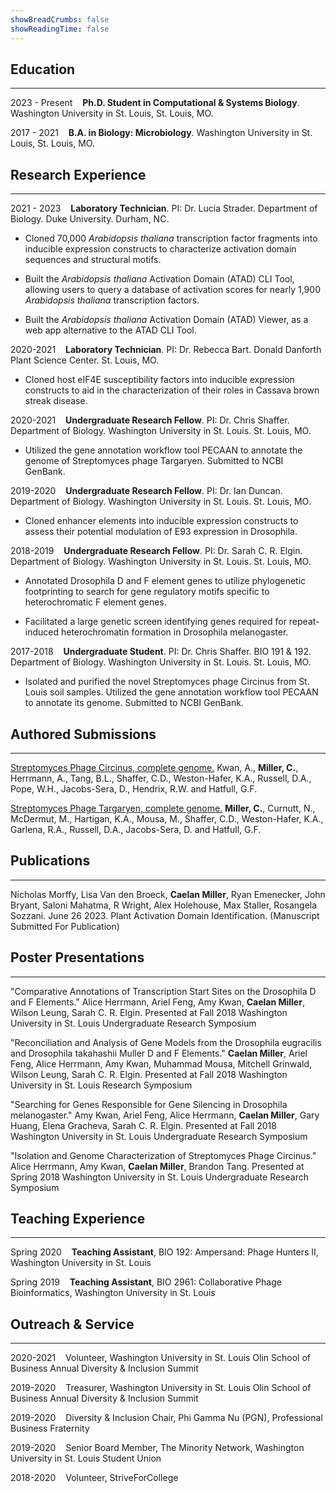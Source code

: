 ```yaml
---
showBreadCrumbs: false
showReadingTime: false
---
```


## Education

---
2023 - Present&nbsp;&nbsp;&nbsp;&nbsp;**Ph.D. Student in Computational & Systems Biology**. Washington University in St. Louis, St. Louis, MO.

2017 - 2021&nbsp;&nbsp;&nbsp;&nbsp;**B.A. in Biology: Microbiology**. Washington University in St. Louis, St. Louis, MO.

## Research Experience

---
2021 - 2023&nbsp;&nbsp;&nbsp;&nbsp;**Laboratory Technician**. PI: Dr. Lucia Strader. Department of Biology. Duke University. Durham, NC.

- Cloned 70,000 *Arabidopsis thaliana* transcription factor fragments into inducible expression constructs to characterize activation domain sequences and structural motifs.

- Built the *Arabidopsis thaliana* Activation Domain (ATAD) CLI Tool, allowing users to query a database of activation scores for nearly 1,900 *Arabidopsis thaliana* transcription factors.

- Built the *Arabidopsis thaliana* Activation Domain (ATAD) Viewer, as a web app alternative to the ATAD CLI Tool.

2020-2021&nbsp;&nbsp;&nbsp;&nbsp;**Laboratory Technician**. PI: Dr. Rebecca Bart. Donald Danforth Plant Science Center. St. Louis, MO.

- Cloned host eIF4E susceptibility factors into inducible expression constructs to aid in the characterization of their roles in Cassava brown streak disease.

2020-2021&nbsp;&nbsp;&nbsp;&nbsp;**Undergraduate Research Fellow**. PI: Dr. Chris Shaffer. Department of Biology. Washington University in St. Louis. St. Louis, MO.

- Utilized the gene annotation workflow tool PECAAN to annotate the genome of Streptomyces phage Targaryen. Submitted to NCBI GenBank.

2019-2020&nbsp;&nbsp;&nbsp;&nbsp;**Undergraduate Research Fellow**. PI: Dr. Ian Duncan. Department of Biology. Washington University in St. Louis. St. Louis, MO.

- Cloned enhancer elements into inducible expression constructs to assess their potential modulation of E93 expression in Drosophila.

2018-2019&nbsp;&nbsp;&nbsp;&nbsp;**Undergraduate Research Fellow**. PI: Dr. Sarah C. R. Elgin. Department of Biology. Washington University in St. Louis. St. Louis, MO.

- Annotated Drosophila D and F element genes to utilize phylogenetic footprinting to search for gene regulatory motifs specific to heterochromatic F element genes.

- Facilitated a large genetic screen identifying genes required for repeat-induced heterochromatin formation in Drosophila melanogaster.

2017-2018&nbsp;&nbsp;&nbsp;&nbsp;**Undergraduate Student**. PI: Dr. Chris Shaffer. BIO 191 & 192. Department of Biology. Washington University in St. Louis. St. Louis, MO.

- Isolated and purified the novel Streptomyces phage Circinus from St. Louis soil samples. Utilized the gene annotation workflow tool PECAAN to annotate its genome. Submitted to NCBI GenBank.

## Authored Submissions

---
[Streptomyces Phage Circinus, complete genome.](https://www.ncbi.nlm.nih.gov/nuccore/MK620896.1?report=genbank&to=126383) Kwan, A., **Miller, C.**, Herrmann, A., Tang, B.L., Shaffer, C.D., Weston-Hafer, K.A., Russell, D.A., Pope, W.H., Jacobs-Sera, D., Hendrix, R.W. and Hatfull, G.F.

[Streptomyces Phage Targaryen, complete genome.](https://www.ncbi.nlm.nih.gov/nuccore/2131137446) **Miller, C.**, Curnutt, N., McDermut, M., Hartigan, K.A., Mousa, M., Shaffer, C.D., Weston-Hafer, K.A., Garlena, R.A., Russell, D.A., Jacobs-Sera, D. and Hatfull, G.F.

## Publications

---
Nicholas Morffy, Lisa Van den Broeck, **Caelan Miller**, Ryan Emenecker, John Bryant, Saloni Mahatma, R Wright, Alex Holehouse, Max Staller, Rosangela Sozzani. June 26 2023. Plant Activation Domain Identification. (Manuscript Submitted For Publication)

## Poster Presentations

---
"Comparative Annotations of Transcription Start Sites on the Drosophila D and F Elements." Alice Herrmann, Ariel Feng, Amy Kwan, **Caelan Miller**, Wilson Leung, Sarah C. R. Elgin. Presented at Fall 2018 Washington University in St. Louis Undergraduate Research Symposium

"Reconciliation and Analysis of Gene Models from the Drosophila eugracilis and Drosophila takahashii Muller D and F Elements." **Caelan Miller**, Ariel Feng, Alice Herrmann, Amy Kwan, Muhammad Mousa, Mitchell Grinwald, Wilson Leung, Sarah C. R. Elgin. Presented at Fall 2018 Washington University in St. Louis Research Symposium

"Searching for Genes Responsible for Gene Silencing in Drosophila melanogaster." Amy Kwan, Ariel Feng, Alice Herrmann, **Caelan Miller**, Gary Huang, Elena Gracheva, Sarah C. R. Elgin. Presented at Fall 2018 Washington University in St. Louis Undergraduate Research Symposium

"Isolation and Genome Characterization of Streptomyces Phage Circinus." Alice Herrmann, Amy Kwan, **Caelan Miller**, Brandon Tang. Presented at Spring 2018 Washington University in St. Louis Undergraduate Research Symposium

## Teaching Experience

---
Spring 2020&nbsp;&nbsp;&nbsp;&nbsp;**Teaching Assistant**, BIO 192: Ampersand: Phage Hunters II, Washington University in St. Louis

Spring 2019&nbsp;&nbsp;&nbsp;&nbsp;**Teaching Assistant**, BIO 2961: Collaborative Phage Bioinformatics, Washington University in St. Louis

## Outreach & Service

---
2020-2021&nbsp;&nbsp;&nbsp;&nbsp;Volunteer, Washington University in St. Louis Olin School of Business Annual Diversity & Inclusion Summit

2019-2020&nbsp;&nbsp;&nbsp;&nbsp;Treasurer, Washington University in St. Louis Olin School of Business Annual Diversity & Inclusion Summit

2019-2020&nbsp;&nbsp;&nbsp;&nbsp;Diversity & Inclusion Chair, Phi Gamma Nu (PGN), Professional Business Fraternity

2019-2020&nbsp;&nbsp;&nbsp;&nbsp;Senior Board Member, The Minority Network, Washington University in St. Louis Student Union

2018-2020&nbsp;&nbsp;&nbsp;&nbsp;Volunteer, StriveForCollege
